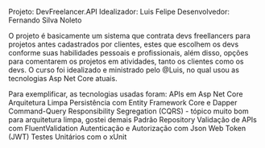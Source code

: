 Projeto: DevFreelancer.API
Idealizador: Luis Felipe
Desenvolvedor: Fernando Silva Noleto

O projeto é basicamente um sistema que contrata devs freellancers para projetos antes cadastrados por clientes, estes que escolhem os devs conforme suas habilidades pessoais e profissionais, além disso, opções para comentarem os projetos em atividades, tanto os clientes como os devs. O curso foi idealizado e ministrado pelo @Luis, no qual usou as tecnologias Asp Net Core atuais.

Para exemplificar, as tecnologias usadas foram:
APIs em Asp Net Core
Arquitetura Limpa
Persistência com Entity Framework Core e Dapper
Command-Query Responsibility Segregation (CQRS) - tópico muito bom para arquitetura limpa, gostei demais
Padrão Repository
Validação de APIs com FluentValidation
Autenticação e Autorização com Json Web Token (JWT)
Testes Unitários com o xUnit
